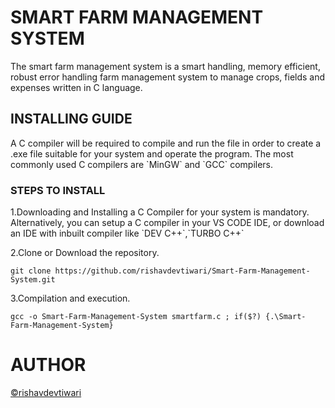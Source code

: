 <h1>SMART FARM MANAGEMENT SYSTEM</h1>
The smart farm management system is a smart handling, memory efficient, robust error handling farm management system to manage crops, fields and expenses written in C language.


 <h2>INSTALLING GUIDE</h2>
A C compiler will be required to compile and run the file in order to create a .exe file suitable for your system and operate the program.
The most commonly used C compilers are `MinGW` and `GCC` compilers.

<h3>STEPS TO INSTALL</h3>
1.Downloading and Installing a C Compiler for your system is mandatory.
Alternatively, you can setup a C compiler in your VS CODE IDE, or download an IDE with inbuilt compiler like `DEV C++`,`TURBO C++`

2.Clone or Download the repository.

```git clone https://github.com/rishavdevtiwari/Smart-Farm-Management-System.git```

3.Compilation and execution.

```gcc -o Smart-Farm-Management-System smartfarm.c ; if($?) {.\Smart-Farm-Management-System}```


<h1>AUTHOR</h1>

<a href="https://github.com/rishavdevtiwari">©rishavdevtiwari</a>
